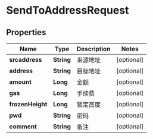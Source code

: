 # SendToAddressRequest

## Properties
Name | Type | Description | Notes
------------ | ------------- | ------------- | -------------
**srcaddress** | **String** | 来源地址 |  [optional]
**address** | **String** | 目标地址 |  [optional]
**amount** | **Long** | 金额 |  [optional]
**gas** | **Long** | 手续费 |  [optional]
**frozenHeight** | **Long** | 锁定高度 |  [optional]
**pwd** | **String** | 密码 |  [optional]
**comment** | **String** | 备注 |  [optional]
